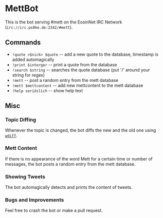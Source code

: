 MettBot
=======

This is the bot serving #mett on the EosinNet IRC Network (`irc://irc.ps0ke.de:2342/#mett`).

Commands
--------

* `!quote <$nick> $quote` -- add a new quote to the database, timestamp is added automagically
* `!print $interger` -- print a quote from the database
* `!search $string` -- searches the quote database (put '/' around your string for regex)
* `!mett` -- post a random entry from the mett database
* `!mett $mettcontent` -- add new mettcontent to the mett database
* `!help seriöslich` -- show help text

Misc
----

### Topic Diffing

Whenever the topic is changed, the bot diffs the new and the old one using [`wdiff`](https://www.gnu.org/software/wdiff/).

### Mett Content

If there is no appearance of the word Mett for a certain time or number of messages, the bot posts a random entry from the mett database.

### Showing Tweets

The bot automagically detects and prints the content of tweets.

### Bugs and Improvements

Feel free to crash the bot or make a pull request.
